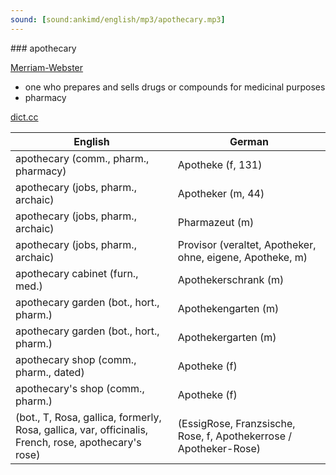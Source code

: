 ```yaml
---
sound: [sound:ankimd/english/mp3/apothecary.mp3]
---
```


\### apothecary

[Merriam-Webster](https://www.merriam-webster.com/dictionary/apothecary)

- one who prepares and sells drugs or compounds for medicinal purposes
- pharmacy

[dict.cc](https://www.dict.cc/apothecary)

| English        | German       |
| -------------- | ------------ |
| apothecary (comm., pharm., pharmacy) | Apotheke (f, 131) |
| apothecary (jobs, pharm., archaic) | Apotheker (m, 44) |
| apothecary (jobs, pharm., archaic) | Pharmazeut (m) |
| apothecary (jobs, pharm., archaic) | Provisor (veraltet, Apotheker, ohne, eigene, Apotheke, m) |
| apothecary cabinet (furn., med.) | Apothekerschrank (m) |
| apothecary garden (bot., hort., pharm.) | Apothekengarten (m) |
| apothecary garden (bot., hort., pharm.) | Apothekergarten (m) |
| apothecary shop (comm., pharm., dated) | Apotheke (f) |
| apothecary's shop (comm., pharm.) | Apotheke (f) |
|  (bot., T, Rosa, gallica, formerly, Rosa, gallica, var, officinalis, French, rose, apothecary's rose) |  (EssigRose, Franzsische, Rose, f, Apothekerrose / Apotheker-Rose) |
